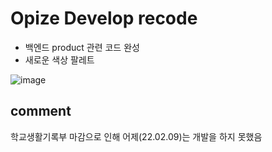 # Opize Develop recode
* 백엔드 product 관련 코드 완성
* 새로운 색상 팔레트 

![image](https://user-images.githubusercontent.com/46562466/153010316-b7232655-14ba-40e9-bc09-0257234e69cc.png)


## comment
학교생활기록부 마감으로 인해 어제(22.02.09)는 개발을 하지 못했음

